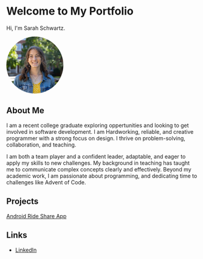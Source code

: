 # Welcome to My Portfolio
Hi, I'm Sarah Schwartz. <!-- Replace [Your Name] with your real name -->

<img src="Square Headshot.jpg" alt="Sarah Schwartz" style="width:150px; border-radius:50%;">


## About Me
I am a recent college graduate exploring oppertunities and looking to get involved in software development. I am Hardworking, reliable, and creative programmer with a strong focus on design. I thrive on problem-solving, collaboration, and teaching.

I am both a team player and a confident leader, adaptable, and eager to apply my skills to new challenges. My background in teaching has taught me to communicate complex concepts clearly and effectively. Beyond my academic work, I am passionate about programming, and dedicating time to challenges like Advent of Code.
 <!-- Replace with a short description about you -->
## Projects

[Android Ride Share App](https://github.com/sampjvv/WheatonRideShare)

## Links
- [LinkedIn](https://www.linkedin.com/in/sarah-schwartz-6bb8a527b/) <!-- Replace with your LinkedIn link --> <!-- Replace with your Twitter link, if you want -->
